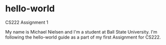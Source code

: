 # hello-world
CS222 Assignment 1

My name is Michael Nielsen and I'm a student at Ball State University. I'm following the hello-world guide as a part of my first Assignment for CS222.
